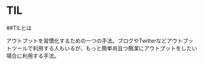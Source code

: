 # TIL
##TILとは

アウトプットを習慣化するための一つの手法。ブログやTwitterなどアウトプットツールで利用する人もいるが、もっと簡単尚且つ簡潔にアウトプットをしたい場合に利用する手法。
